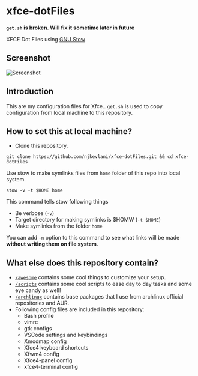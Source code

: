 # xfce-dotFiles
**`get.sh` is broken. Will fix it sometime later in future**

XFCE Dot Files using [GNU Stow](https://www.gnu.org/software/stow/)

## Screenshot
![Screenshot](https://raw.githubusercontent.com/njkevlani/xfce-dotFiles/master/images/Scrot.png)

## Introduction
This are my configuration files for Xfce.. `get.sh` is used to copy configuration from local machine to this repository.

## How to set this at local machine?
- Clone this repository.

`git clone https://github.com/njkevlani/xfce-dotFiles.git && cd xfce-dotFiles`

Use stow to make symlinks files from `home` folder of this repo into local system.

`stow -v -t $HOME home`

This command tells stow following things
  - Be verbose (`-v`)
  - Target directory for making symlinks is $HOMW (`-t $HOME`)
  - Make symlinks from the folder `home`

You can add `-n` option to this command to see what links will be made **without writing them on file system**.

## What else does this repository contain?

- [`/awesome`](https://github.com/njkevlani/xfce-dotFiles/tree/master/awesome) contains some cool things to customize your setup.
- [`/scripts`](https://github.com/njkevlani/xfce-dotFiles/tree/master/scripts) contains some cool scripts to ease day to day tasks and some eye candy as well!
- [`/archlinux`](https://github.com/njkevlani/xfce-dotFiles/tree/master/archlinux) contains base packages that I use from archlinux official repositories and AUR.
- Following config files are included in this repository:
  - Bash profile
  - vimrc
  - gtk configs
  - VSCode settings and keybindings
  - Xmodmap config
  - Xfce4 keyboard shortcuts
  - Xfwm4 config
  - Xfce4-panel config
  - xfce4-terminal config
